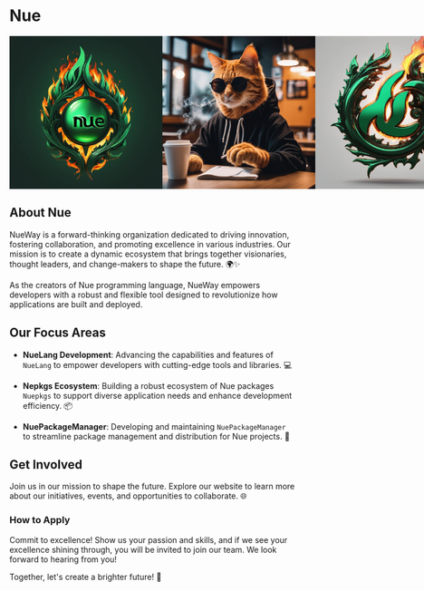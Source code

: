 # Nue

<div style="display: flex; justify-content: space-between; align-items: center;">
  <img src="https://github.com/NueWay/.github/blob/main/image0_0_nue.jpg" alt="Fri3nds Group" height="270">
  <img src="https://github.com/NueWay/.github/blob/main/image1_0%20(10).jpg" alt="Fri3nds Group" height="270">
  <img src="https://github.com/NueWay/.github/blob/main/image1_0%20(73).jpg" alt="Fri3nds Group" height="270">
</div>

## About Nue  

NueWay is a forward-thinking organization dedicated to driving innovation, fostering collaboration, and promoting excellence in various industries. Our mission is to create a dynamic ecosystem that brings together visionaries, thought leaders, and change-makers to shape the future. 🌍✨  

As the creators of Nue programming language, NueWay empowers developers with a robust and flexible tool designed to revolutionize how applications are built and deployed.
  
## Our Focus Areas  

- **NueLang Development**: Advancing the capabilities and features of `NueLang` to empower developers with cutting-edge tools and libraries. 💻  

- **Nepkgs Ecosystem**: Building a robust ecosystem of Nue packages `Nuepkgs` to support diverse application needs and enhance development efficiency. 📦  

- **NuePackageManager**: Developing and maintaining `NuePackageManager` to streamline package management and distribution for Nue projects. 🚀  

## Get Involved  
Join us in our mission to shape the future. Explore our website to learn more about our initiatives, events, and opportunities to collaborate. 🌐  

### How to Apply

Commit to excellence! Show us your passion and skills, and if we see your excellence shining through, you will be invited to join our team. We look forward to hearing from you!


Together, let's create a brighter future! 🌟
